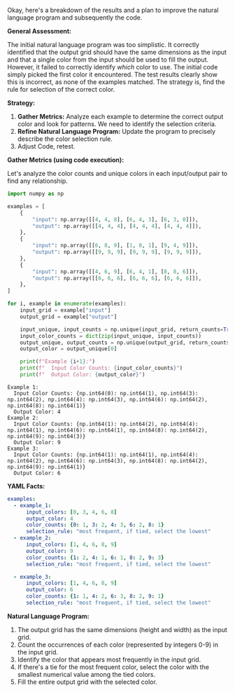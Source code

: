 Okay, here's a breakdown of the results and a plan to improve the natural language program and subsequently the code.

**General Assessment:**

The initial natural language program was too simplistic. It correctly identified that the output grid should have the same dimensions as the input and that a single color from the input should be used to fill the output. However, it failed to correctly identify *which* color to use. The initial code simply picked the first color it encountered. The test results clearly show this is incorrect, as none of the examples matched. The strategy is, find the rule for selection of the correct color.

**Strategy:**

1.  **Gather Metrics:** Analyze each example to determine the correct output color and look for patterns. We need to identify the selection criteria.
2.  **Refine Natural Language Program:** Update the program to precisely describe the color selection rule.
3.  Adjust Code, retest.

**Gather Metrics (using code execution):**

Let's analyze the color counts and unique colors in each input/output pair to find any relationship.


``` python
import numpy as np

examples = [
    {
        "input": np.array([[4, 4, 8], [6, 4, 3], [6, 3, 0]]),
        "output": np.array([[4, 4, 4], [4, 4, 4], [4, 4, 4]]),
    },
    {
        "input": np.array([[6, 8, 9], [1, 8, 1], [9, 4, 9]]),
        "output": np.array([[9, 9, 9], [9, 9, 9], [9, 9, 9]]),
    },
    {
        "input": np.array([[4, 6, 9], [6, 4, 1], [8, 8, 6]]),
        "output": np.array([[6, 6, 6], [6, 6, 6], [6, 6, 6]]),
    },
]

for i, example in enumerate(examples):
    input_grid = example["input"]
    output_grid = example["output"]

    input_unique, input_counts = np.unique(input_grid, return_counts=True)
    input_color_counts = dict(zip(input_unique, input_counts))
    output_unique, output_counts = np.unique(output_grid, return_counts=True)
    output_color = output_unique[0]

    print(f"Example {i+1}:")
    print(f"  Input Color Counts: {input_color_counts}")
    print(f"  Output Color: {output_color}")


```
```
Example 1:
  Input Color Counts: {np.int64(0): np.int64(1), np.int64(3): np.int64(2), np.int64(4): np.int64(3), np.int64(6): np.int64(2), np.int64(8): np.int64(1)}
  Output Color: 4
Example 2:
  Input Color Counts: {np.int64(1): np.int64(2), np.int64(4): np.int64(1), np.int64(6): np.int64(1), np.int64(8): np.int64(2), np.int64(9): np.int64(3)}
  Output Color: 9
Example 3:
  Input Color Counts: {np.int64(1): np.int64(1), np.int64(4): np.int64(2), np.int64(6): np.int64(3), np.int64(8): np.int64(2), np.int64(9): np.int64(1)}
  Output Color: 6

```
**YAML Facts:**


```yaml
examples:
  - example_1:
      input_colors: [0, 3, 4, 6, 8]
      output_color: 4
      color_counts: {0: 1, 3: 2, 4: 3, 6: 2, 8: 1}
      selection_rule: "most frequent, if tied, select the lowest"
  - example_2:
      input_colors: [1, 4, 6, 8, 9]
      output_color: 9
      color_counts: {1: 2, 4: 1, 6: 1, 8: 2, 9: 3}
      selection_rule: "most frequent, if tied, select the lowest"

  - example_3:
      input_colors: [1, 4, 6, 8, 9]
      output_color: 6
      color_counts: {1: 1, 4: 2, 6: 3, 8: 2, 9: 1}
      selection_rule: "most frequent, if tied, select the lowest"
```


**Natural Language Program:**

1.  The output grid has the same dimensions (height and width) as the input grid.
2.  Count the occurrences of each color (represented by integers 0-9) in the input grid.
3.  Identify the color that appears most frequently in the input grid.
4.  If there's a tie for the most frequent color, select the color with the smallest numerical value among the tied colors.
5.  Fill the entire output grid with the selected color.

